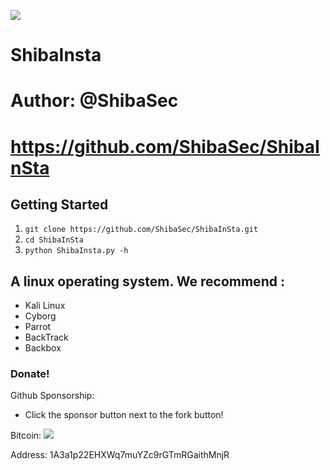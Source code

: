![](https://github.com/ShibaSec/ShibaInsta/media/logo.png)
# ShibaInsta
# Author: @ShibaSec
# https://github.com/ShibaSec/ShibaInSta

## Getting Started
1. ```git clone https://github.com/ShibaSec/ShibaInSta.git```
2. ```cd ShibaInSta```
3. ```python ShibaInsta.py -h ```

## A linux operating system. We recommend :
- Kali Linux 
- Cyborg
- Parrot 
- BackTrack 
- Backbox

### Donate! 
Github Sponsorship:
- Click the sponsor button next to the fork button!

Bitcoin:
![](https://image.ibb.co/i4ES3U/bc.png)

Address: 1A3a1p22EHXWq7muYZc9rGTmRGaithMnjR
